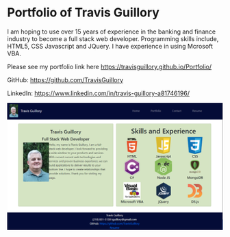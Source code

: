 # Portfolio of Travis Guillory

I am hoping to use over 15 years of experience in the banking and finance industry to become a full stack web developer. 
Programming skills include, HTML5, CSS Javascript and JQuery. I have experience in using Mcrosoft VBA. 

Please see my portfolio link here https://travisguillory.github.io/Portfolio/

GitHub: https://github.com/TravisGuillory

LinkedIn: https://www.linkedin.com/in/travis-guillory-a81746196/


<img src="assets/img/portfolioScreen.png"/>







